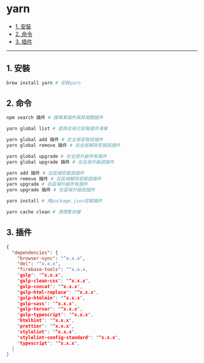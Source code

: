 # yarn

<!-- vim-markdown-toc GFM -->

* [1. 安裝](#1-安裝)
* [2. 命令](#2-命令)
* [3. 插件](#3-插件)

<!-- vim-markdown-toc -->

---

## 1. 安裝

```zsh
brew install yarn # 安裝yarn
```

## 2. 命令

```zsh
npm search 插件 # 搜尋某插件與其相關插件

yarn global list # 查詢全局已安裝插件清單

yarn global add 插件 # 在全局安裝該插件
yarn global remove 插件 # 在全局解除安裝該插件

yarn global upgrade # 在全局升級所有插件
yarn global upgrade 插件 # 在全局升級該插件

yarn add 插件 # 在區域安裝該插件
yarn remove 插件 # 在區域解除安裝該插件
yarn upgrade # 在區域升級所有插件
yarn upgrade 插件 # 在區域升級該插件

yarn install # 用package.json安裝插件

yarn cache clean # 清理暫存檔
```

## 3. 插件

```json
{
  "dependencies": {
    "browser-sync": "^x.x.x",
    "del": "^x.x.x",
    "firebase-tools": "^x.x.x,
    "gulp": "^x.x.x",
    "gulp-clean-css": "^x.x.x",
    "gulp-concat": "^x.x.x",
    "gulp-html-replace": "^x.x.x",
    "gulp-htmlmin": "^x.x.x",
    "gulp-sass": "^x.x.x",
    "gulp-terser": "^x.x.x",
    "gulp-typescript": "^x.x.x",
    "htmlhint": "^x.x.x",
    "prettier": "^x.x.x",
    "stylelint": "^x.x.x",
    "stylelint-config-standard": "^x.x.x",
    "typescript": "^x.x.x",
  }
}
```
